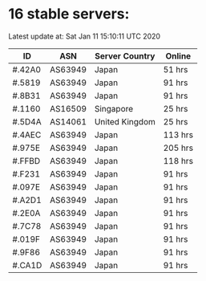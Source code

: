 # 16 stable servers:

Latest update at: Sat Jan 11 15:10:11 UTC 2020

| ID | ASN | Server Country | Online |
| -- | --- | -------------- | ------ |
| #.42A0 | AS63949 | Japan | 51 hrs |
| #.5819 | AS63949 | Japan | 91 hrs |
| #.8B31 | AS63949 | Japan | 91 hrs |
| #.1160 | AS16509 | Singapore | 25 hrs |
| #.5D4A | AS14061 | United Kingdom | 25 hrs |
| #.4AEC | AS63949 | Japan | 113 hrs |
| #.975E | AS63949 | Japan | 205 hrs |
| #.FFBD | AS63949 | Japan | 118 hrs |
| #.F231 | AS63949 | Japan | 91 hrs |
| #.097E | AS63949 | Japan | 91 hrs |
| #.A2D1 | AS63949 | Japan | 91 hrs |
| #.2E0A | AS63949 | Japan | 91 hrs |
| #.7C78 | AS63949 | Japan | 91 hrs |
| #.019F | AS63949 | Japan | 91 hrs |
| #.9F86 | AS63949 | Japan | 91 hrs |
| #.CA1D | AS63949 | Japan | 91 hrs |

